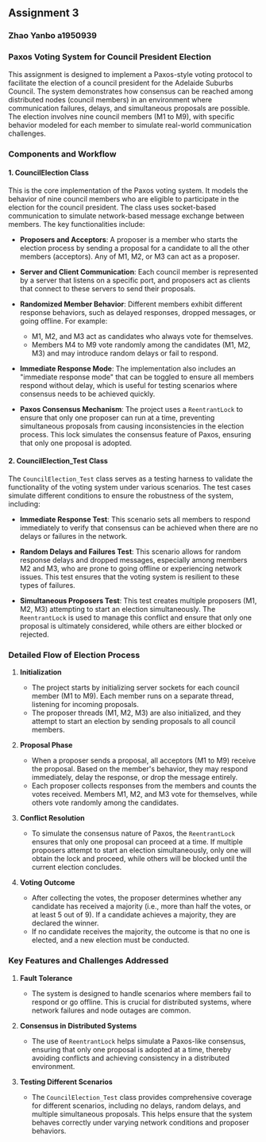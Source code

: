 ## Assignment 3
### Zhao Yanbo a1950939
### Paxos Voting System for Council President Election

This assignment is designed to implement a Paxos-style voting protocol to facilitate the election of a council president for the Adelaide Suburbs Council. The system demonstrates how consensus can be reached among distributed nodes (council members) in an environment where communication failures, delays, and simultaneous proposals are possible. The election involves nine council members (M1 to M9), with specific behavior modeled for each member to simulate real-world communication challenges.

### Components and Workflow

#### 1. **CouncilElection Class**

This is the core implementation of the Paxos voting system. It models the behavior of nine council members who are eligible to participate in the election for the council president. The class uses socket-based communication to simulate network-based message exchange between members. The key functionalities include:

- **Proposers and Acceptors**: A proposer is a member who starts the election process by sending a proposal for a candidate to all the other members (acceptors). Any of M1, M2, or M3 can act as a proposer.

- **Server and Client Communication**: Each council member is represented by a server that listens on a specific port, and proposers act as clients that connect to these servers to send their proposals.

- **Randomized Member Behavior**: Different members exhibit different response behaviors, such as delayed responses, dropped messages, or going offline. For example:
    - M1, M2, and M3 act as candidates who always vote for themselves.
    - Members M4 to M9 vote randomly among the candidates (M1, M2, M3) and may introduce random delays or fail to respond.

- **Immediate Response Mode**: The implementation also includes an "immediate response mode" that can be toggled to ensure all members respond without delay, which is useful for testing scenarios where consensus needs to be achieved quickly.

- **Paxos Consensus Mechanism**: The project uses a `ReentrantLock` to ensure that only one proposer can run at a time, preventing simultaneous proposals from causing inconsistencies in the election process. This lock simulates the consensus feature of Paxos, ensuring that only one proposal is adopted.

#### 2. **CouncilElection_Test Class**

The `CouncilElection_Test` class serves as a testing harness to validate the functionality of the voting system under various scenarios. The test cases simulate different conditions to ensure the robustness of the system, including:

- **Immediate Response Test**: This scenario sets all members to respond immediately to verify that consensus can be achieved when there are no delays or failures in the network.

- **Random Delays and Failures Test**: This scenario allows for random response delays and dropped messages, especially among members M2 and M3, who are prone to going offline or experiencing network issues. This test ensures that the voting system is resilient to these types of failures.

- **Simultaneous Proposers Test**: This test creates multiple proposers (M1, M2, M3) attempting to start an election simultaneously. The `ReentrantLock` is used to manage this conflict and ensure that only one proposal is ultimately considered, while others are either blocked or rejected.

### Detailed Flow of Election Process

1. **Initialization**
    - The project starts by initializing server sockets for each council member (M1 to M9). Each member runs on a separate thread, listening for incoming proposals.
    - The proposer threads (M1, M2, M3) are also initialized, and they attempt to start an election by sending proposals to all council members.

2. **Proposal Phase**
    - When a proposer sends a proposal, all acceptors (M1 to M9) receive the proposal. Based on the member's behavior, they may respond immediately, delay the response, or drop the message entirely.
    - Each proposer collects responses from the members and counts the votes received. Members M1, M2, and M3 vote for themselves, while others vote randomly among the candidates.

3. **Conflict Resolution**
    - To simulate the consensus nature of Paxos, the `ReentrantLock` ensures that only one proposal can proceed at a time. If multiple proposers attempt to start an election simultaneously, only one will obtain the lock and proceed, while others will be blocked until the current election concludes.

4. **Voting Outcome**
    - After collecting the votes, the proposer determines whether any candidate has received a majority (i.e., more than half the votes, or at least 5 out of 9). If a candidate achieves a majority, they are declared the winner.
    - If no candidate receives the majority, the outcome is that no one is elected, and a new election must be conducted.

### Key Features and Challenges Addressed

1. **Fault Tolerance**
    - The system is designed to handle scenarios where members fail to respond or go offline. This is crucial for distributed systems, where network failures and node outages are common.

2. **Consensus in Distributed Systems**
    - The use of `ReentrantLock` helps simulate a Paxos-like consensus, ensuring that only one proposal is adopted at a time, thereby avoiding conflicts and achieving consistency in a distributed environment.

3. **Testing Different Scenarios**
    - The `CouncilElection_Test` class provides comprehensive coverage for different scenarios, including no delays, random delays, and multiple simultaneous proposals. This helps ensure that the system behaves correctly under varying network conditions and proposer behaviors.
